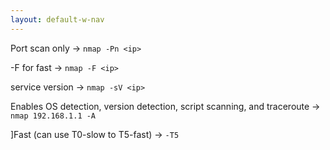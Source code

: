 ```yaml
---
layout: default-w-nav
---
```


Port scan only -> ```nmap -Pn <ip>```

-F for fast -> ```nmap -F <ip>```

service version -> ```nmap -sV <ip>```

Enables OS detection, version detection, script scanning, and traceroute -> ```nmap 192.168.1.1 -A```

]Fast (can use T0-slow to T5-fast) -> ```-T5```
